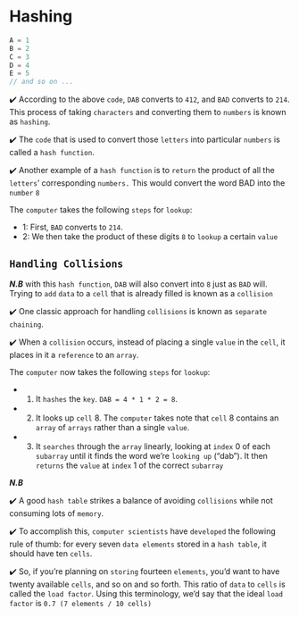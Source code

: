 # Hashing

```c
A = 1
B = 2
C = 3
D = 4
E = 5
// and so on ...
```
:heavy_check_mark: According to the above ```code```,
```DAB``` converts to ```412```, and ```BAD``` converts to ```214```.
This process of taking ```characters``` and converting them to 
```numbers``` is known as ```hashing```. 

:heavy_check_mark: The ```code``` that is used to 
convert those ```letters``` into particular ```numbers``` 
is called a ```hash function```.

:heavy_check_mark: Another example of a ```hash function```
is to ```return``` the product of all the ```letters```’ 
corresponding ```numbers.``` This would convert the word BAD into the ```number``` ```8```

The ```computer``` takes the following ```steps``` for ```lookup```:
- 1: First, ```BAD``` converts to ```214```.
- 2: We then take the product of these digits ```8``` to ```lookup``` a certain ```value```
## ```Handling Collisions```
_**N.B**_ with this ```hash function```, ```DAB``` will also convert into ```8``` just as ```BAD```
will. Trying to ```add``` ```data``` to a ```cell``` that is already filled is known as a ```collision```

:heavy_check_mark: One classic approach for handling ```collisions``` is known as ```separate chaining```.

:heavy_check_mark: When a ```collision``` occurs, instead of placing a single ```value``` in the ```cell```, it places in it a ```reference``` to an ```array```.

The ```computer``` now takes the following ```steps``` for ```lookup```:
- 1. It ```hashes``` the ```key```. ```DAB = 4 * 1 * 2 = 8```.
- 2. It looks up ```cell``` 8. The ```computer``` takes note that ```cell``` 8 contains an ```array``` of ```arrays``` rather than a single ```value```.
- 3. It ```searches``` through the ```array``` linearly, looking at ```index``` 0 of each ```subarray``` until it finds the word we’re ```looking up``` (“dab”). It then ```returns``` the ```value``` at ```index``` 1 of the correct ```subarray```

_**N.B**_

:heavy_check_mark: A good ```hash table``` strikes a balance of avoiding ```collisions``` while not consuming lots of ```memory```.

:heavy_check_mark: To accomplish this, ```computer scientists``` have ```developed``` the following rule of thumb: for every seven ```data elements``` stored in a ```hash table```, it should have ten ```cells```. 

:heavy_check_mark: So, if you’re planning on ```storing``` fourteen ```elements```, you’d want to have twenty available ```cells```, and so on and so forth.
This ratio of ```data``` to ```cells``` is called the ```load factor```. Using this terminology, we’d say that the ideal ```load factor``` is ```0.7 (7 elements / 10 cells)```
